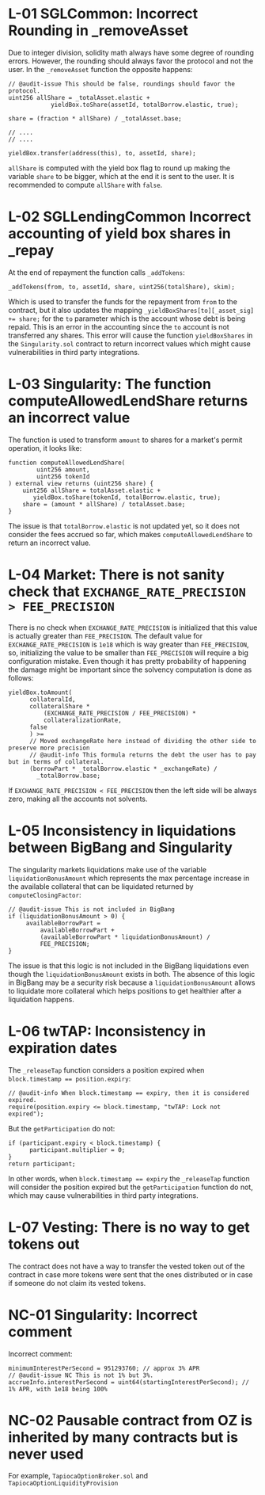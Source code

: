 # L-01 SGLCommon: Incorrect Rounding in _removeAsset

Due to integer division, solidity math always have some degree of rounding errors. However, the rounding should always favor the protocol and not the user. In the `_removeAsset` function the opposite happens:

```solidity
// @audit-issue This should be false, roundings should favor the protocol.
uint256 allShare = _totalAsset.elastic +
            yieldBox.toShare(assetId, totalBorrow.elastic, true);  

share = (fraction * allShare) / _totalAsset.base;

// ....
// ....

yieldBox.transfer(address(this), to, assetId, share);
```

`allShare` is computed with the yield box flag to round up making the variable `share` to be bigger, which at the end it is sent to the user. It is recommended to compute `allShare` with `false`.


# L-02 SGLLendingCommon Incorrect accounting of yield box shares in _repay 

At the end of repayment the function calls `_addTokens`:

```solidity
_addTokens(from, to, assetId, share, uint256(totalShare), skim);
```

Which is used to transfer the funds for the repayment from `from` to the contract, but it also updates the mapping `_yieldBoxShares[to][_asset_sig] += share;` for the `to` parameter which is the account whose debt is being repaid. This is an error in the accounting since the `to` account is not transferred any shares. This error will cause the function `yieldBoxShares` in the `Singularity.sol` contract to return incorrect values which might cause vulnerabilities in third party integrations.

# L-03 Singularity: The function computeAllowedLendShare returns an incorrect value

The function is used to transform `amount` to shares for a market's permit operation, it looks like:

```solidity
function computeAllowedLendShare(
        uint256 amount,
        uint256 tokenId
) external view returns (uint256 share) {
    uint256 allShare = totalAsset.elastic +
       yieldBox.toShare(tokenId, totalBorrow.elastic, true);
    share = (amount * allShare) / totalAsset.base;
}
```

The issue is that `totalBorrow.elastic` is not updated yet, so it does not consider the fees accrued so far, which makes `computeAllowedLendShare` to return an incorrect value. 
 
# L-04 Market: There is not sanity check that `EXCHANGE_RATE_PRECISION > FEE_PRECISION`

There is no check when `EXCHANGE_RATE_PRECISION` is initialized that this value is actually greater than `FEE_PRECISION`. The default value for `EXCHANGE_RATE_PRECISION` is `1e18` which is way greater than `FEE_PRECISION`, so, initializing the value to be smaller than `FEE_PRECISION` will require a big configuration mistake. Even though it has pretty probability of happening the damage might be important since the solvency computation is done as follows:

```solidity
yieldBox.toAmount(
      collateralId,
      collateralShare *
          (EXCHANGE_RATE_PRECISION / FEE_PRECISION) *
          collateralizationRate,
      false
      ) >=
      // Moved exchangeRate here instead of dividing the other side to preserve more precision
      // @audit-info This formula returns the debt the user has to pay but in terms of collateral.
      (borrowPart * _totalBorrow.elastic * _exchangeRate) /
        _totalBorrow.base;
```

If `EXCHANGE_RATE_PRECISION < FEE_PRECISION` then the left side will be always zero, making all the accounts not solvents.

# L-05 Inconsistency in liquidations between BigBang and Singularity

The singularity markets liquidations make use of the variable `liquidationBonusAmount` which represents the max percentage increase in the available collateral that can be liquidated returned by `computeClosingFactor`:

```solidity
// @audit-issue This is not included in BigBang
if (liquidationBonusAmount > 0) {
     availableBorrowPart =
         availableBorrowPart +
         (availableBorrowPart * liquidationBonusAmount) /
         FEE_PRECISION;
}
```

The issue is that this logic is not included in the BigBang liquidations even though the `liquidationBonusAmount` exists in both. The absence of this logic in BigBang may be a security risk because a `liquidationBonusAmount` allows to liquidate more collateral which helps positions to get healthier after a liquidation happens. 

# L-06 twTAP: Inconsistency in expiration dates 

The `_releaseTap` function considers a position expired when `block.timestamp == position.expiry`:

```solidity
// @audit-info When block.timestamp == expiry, then it is considered expired.
require(position.expiry <= block.timestamp, "twTAP: Lock not expired");
```

But the `getParticipation` do not:

```solidity
if (participant.expiry < block.timestamp) {
      participant.multiplier = 0;
}
return participant;
```

In other words, when `block.timestamp == expiry` the `_releaseTap` function will consider the position expired but the `getParticipation` function do not, which may cause vulnerabilities in third party integrations.

# L-07 Vesting: There is no way to get tokens out

The contract does not have a way to transfer the vested token out of the contract in case more tokens were sent that the ones distributed or in case if someone do not claim its vested tokens. 

# NC-01 Singularity: Incorrect comment 

Incorrect comment:

```solidity
minimumInterestPerSecond = 951293760; // approx 3% APR
// @audit-issue NC This is not 1% but 3%.
accrueInfo.interestPerSecond = uint64(startingInterestPerSecond); // 1% APR, with 1e18 being 100%
```

# NC-02 Pausable contract from OZ is inherited by many contracts but is never used

For example, `TapiocaOptionBroker.sol` and `TapiocaOptionLiquidityProvision`